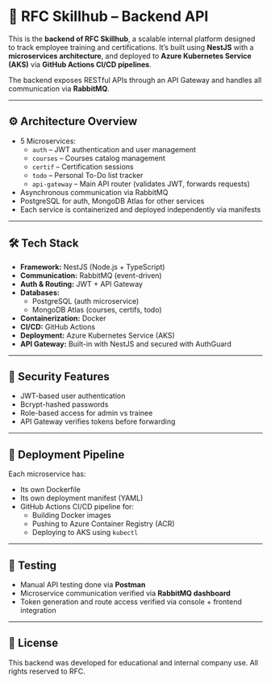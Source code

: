 # 🧠 RFC Skillhub – Backend API

This is the **backend of RFC Skillhub**, a scalable internal platform designed to track employee training and certifications. It’s built using **NestJS** with a **microservices architecture**, and deployed to **Azure Kubernetes Service (AKS)** via **GitHub Actions CI/CD pipelines**.

The backend exposes RESTful APIs through an API Gateway and handles all communication via **RabbitMQ**.

---

## ⚙️ Architecture Overview

- 5 Microservices:
  - `auth` – JWT authentication and user management
  - `courses` – Courses catalog management
  - `certif` – Certification sessions
  - `todo` – Personal To-Do list tracker
  - `api-gateway` – Main API router (validates JWT, forwards requests)
- Asynchronous communication via RabbitMQ
- PostgreSQL for auth, MongoDB Atlas for other services
- Each service is containerized and deployed independently via manifests

---

## 🛠 Tech Stack

- **Framework:** NestJS (Node.js + TypeScript)
- **Communication:** RabbitMQ (event-driven)
- **Auth & Routing:** JWT + API Gateway
- **Databases:**
  - PostgreSQL (auth microservice)
  - MongoDB Atlas (courses, certifs, todo)
- **Containerization:** Docker
- **CI/CD:** GitHub Actions
- **Deployment:** Azure Kubernetes Service (AKS)
- **API Gateway:** Built-in with NestJS and secured with AuthGuard

---

## 🔐 Security Features

- JWT-based user authentication
- Bcrypt-hashed passwords
- Role-based access for admin vs trainee
- API Gateway verifies tokens before forwarding

---

## 🚀 Deployment Pipeline

Each microservice has:
- Its own Dockerfile
- Its own deployment manifest (YAML)
- GitHub Actions CI/CD pipeline for:
  - Building Docker images
  - Pushing to Azure Container Registry (ACR)
  - Deploying to AKS using `kubectl`

---

## 🧪 Testing

- Manual API testing done via **Postman**
- Microservice communication verified via **RabbitMQ dashboard**
- Token generation and route access verified via console + frontend integration

---

## 📄 License

This backend was developed for educational and internal company use. All rights reserved to RFC.



